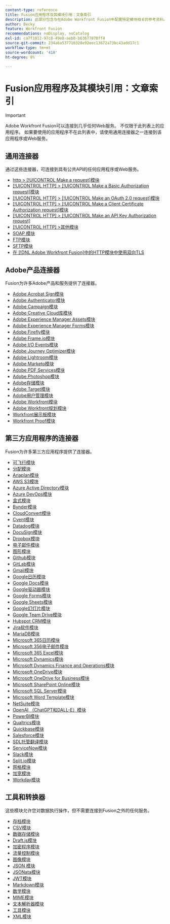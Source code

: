 ```yaml
---
content-type: reference
title: Fusion应用程序及其模块引用：文章索引
description: 此部分包含与在Adobe Workfront Fusion中配置特定模块相关的参考资料。
author: Becky
feature: Workfront Fusion
recommendations: noDisplay, noCatalog
exl-id: ca7f1012-97c8-49e0-aeb0-b63677878ff4
source-git-commit: 234a6a537718328e92eec13672a73bc43add17c1
workflow-type: tm+mt
source-wordcount: '418'
ht-degree: 0%

---
```


# Fusion应用程序及其模块引用：文章索引

>[!IMPORTANT]
>
>Adobe Workfront Fusion可以连接到几乎任何Web服务。 不仅限于此列表上的应用程序。 如果要使用的应用程序不在此列表中，请使用通用连接器之一连接到该应用程序或Web服务。

## 通用连接器

通过这些连接器，可连接到具有公共API的任何应用程序或Web服务。

* [http > [!UICONTROL Make a request]模块](/help/workfront-fusion/references/apps-and-modules/universal-connectors/http-module-make-a-request.md)
* [[!UICONTROL HTTP] > [!UICONTROL Make a Basic Authorization request]模块](/help/workfront-fusion/references/apps-and-modules/universal-connectors/http-module-make-a-basic-auth-request.md)
* [[!UICONTROL HTTP] > [!UICONTROL Make an OAuth 2.0 request]模块](/help/workfront-fusion/references/apps-and-modules/universal-connectors/http-module-make-an-oauth-2-request.md)
* [[!UICONTROL HTTP] > [!UICONTROL Make a Client Certificate Authorization request]模块](/help/workfront-fusion/references/apps-and-modules/universal-connectors/http-module-make-a-client-cert-auth-request.md)
* [[!UICONTROL HTTP] > [!UICONTROL Make an API Key Authorization request]](/help/workfront-fusion/references/apps-and-modules/universal-connectors/http-module-make-an-api-key-auth-request.md)
* [[!UICONTROL HTTP] >其他模块](/help/workfront-fusion/references/apps-and-modules/universal-connectors/http-modules.md)
* [SOAP 模块](/help/workfront-fusion/references/apps-and-modules/universal-connectors/soap-module.md)
* [FTP模块](/help/workfront-fusion/references/apps-and-modules/universal-connectors/ftp-modules.md)
* [SFTP模块](/help/workfront-fusion/references/apps-and-modules/universal-connectors/sftp.md)
* [在 [!DNL Adobe Workfront Fusion]中的HTTP模块中使用双向TLS](/help/workfront-fusion/references/apps-and-modules/universal-connectors/use-mtls-in-http-modules.md)

## Adobe产品连接器

Fusion为许多Adobe产品和服务提供了连接器。

* [Adobe Acrobat Sign模块](/help/workfront-fusion/references/apps-and-modules/adobe-connectors/adobe-sign-modules.md)
* [Adobe Authenticator模块](/help/workfront-fusion/references/apps-and-modules/adobe-connectors/adobe-authenticator-modules.md)
* [Adobe Campaign模块](/help/workfront-fusion/references/apps-and-modules/adobe-connectors/adobe-campaign-classic-connector.md)
* [Adobe Creative Cloud库模块](/help/workfront-fusion/references/apps-and-modules/adobe-connectors/creative-cloud-libraries-modules.md)
* [Adobe Experience Manager Assets模块](/help/workfront-fusion/references/apps-and-modules/adobe-connectors/aem-assets-modules.md)
* [Adobe Experience Manager Forms模块](/help/workfront-fusion/references/apps-and-modules/adobe-connectors/aem-forms-modules.md)
* [Adobe Firefly模块](/help/workfront-fusion/references/apps-and-modules/adobe-connectors/adobe-firefly-modules.md)
* [Adobe Frame.io模块](/help/workfront-fusion/references/apps-and-modules/adobe-connectors/frame-io-modules.md)
* [Adobe I/O Events模块](/help/workfront-fusion/references/apps-and-modules/adobe-connectors/adobe-io-events-modules.md)
* [Adobe Journey Optimizer模块](/help/workfront-fusion/references/apps-and-modules/adobe-connectors/adobe-journey-optimizer-modules.md)
* [Adobe Lightroom模块](/help/workfront-fusion/references/apps-and-modules/adobe-connectors/adobe-lightroom-modules.md)
* [Adobe Marketo模块](/help/workfront-fusion/references/apps-and-modules/adobe-connectors/adobe-marketo-modules.md)
* [Adobe PDF Services模块](/help/workfront-fusion/references/apps-and-modules/adobe-connectors/pdf-modules.md)
* [Adobe Photoshop模块](/help/workfront-fusion/references/apps-and-modules/adobe-connectors/adobe-photoshop-modules.md)
* [Adobe存储模块](/help/workfront-fusion/references/apps-and-modules/adobe-connectors/adobe-storage-modules.md)
* [Adobe Target模块](/help/workfront-fusion/references/apps-and-modules/adobe-connectors/adobe-target-modules.md)
* [Adobe用户管理模块](/help/workfront-fusion/references/apps-and-modules/adobe-connectors/adobe-user-management-modules.md)
* [Adobe Workfront模块](/help/workfront-fusion/references/apps-and-modules/adobe-connectors/workfront-modules.md)
* [Adobe Workfront规划模块](/help/workfront-fusion/references/apps-and-modules/adobe-connectors/workfront-planning-modules.md)
* [Workfront展示板模块](/help/workfront-fusion/references/apps-and-modules/adobe-connectors/workfront-boards-modules.md)
* [Workfront Proof模块](/help/workfront-fusion/references/apps-and-modules/adobe-connectors/workfront-proof-modules.md)

## 第三方应用程序的连接器

Fusion为许多第三方应用程序提供了连接器。

* [可飞行模块](/help/workfront-fusion/references/apps-and-modules/third-party-connectors/airtable-modules.md)
* [分配模块](/help/workfront-fusion/references/apps-and-modules/third-party-connectors/allocadia-modules.md)
* [Anaplan模块](/help/workfront-fusion/references/apps-and-modules/third-party-connectors/anaplan-modules.md)
* [AWS S3模块](/help/workfront-fusion/references/apps-and-modules/third-party-connectors/aws-s3-modules.md)
* [Azure Active Directory模块](/help/workfront-fusion/references/apps-and-modules/third-party-connectors/azure-ad-modules.md)
* [Azure DevOps模块](/help/workfront-fusion/references/apps-and-modules/third-party-connectors/azure-dev-ops.md)
* [盒式模块](/help/workfront-fusion/references/apps-and-modules/third-party-connectors/box-modules.md)
* [Bynder模块](/help/workfront-fusion/references/apps-and-modules/third-party-connectors/bynder-modules.md)
* [CloudConvert模块](/help/workfront-fusion/references/apps-and-modules/third-party-connectors/cloud-convert-modules.md)
* [Cvent模块](/help/workfront-fusion/references/apps-and-modules/third-party-connectors/cvent-modules.md)
* [Datadog模块](/help/workfront-fusion/references/apps-and-modules/third-party-connectors/datadog-modules.md)
* [DocuSign模块](/help/workfront-fusion/references/apps-and-modules/third-party-connectors/docusign-modules.md)
* [Dropbox模块](/help/workfront-fusion/references/apps-and-modules/third-party-connectors/dropbox-modules.md)
* [电子邮件模块](/help/workfront-fusion/references/apps-and-modules/third-party-connectors/email-modules.md)
* [图形模块](/help/workfront-fusion/references/apps-and-modules/third-party-connectors/figma-modules.md)
* [Github模块](/help/workfront-fusion/references/apps-and-modules/third-party-connectors/github.md)
* [GitLab模块](/help/workfront-fusion/references/apps-and-modules/third-party-connectors/gitlab-modules.md)
* [Gmail模块](/help/workfront-fusion/references/apps-and-modules/third-party-connectors/gmail-modules.md)
* [Google日历模块](/help/workfront-fusion/references/apps-and-modules/third-party-connectors/google-calendar-modules.md)
* [Google Docs模块](/help/workfront-fusion/references/apps-and-modules/third-party-connectors/google-docs-modules.md)
* [Google驱动器模块](/help/workfront-fusion/references/apps-and-modules/third-party-connectors/google-drive-modules.md)
* [Google Forms模块](/help/workfront-fusion/references/apps-and-modules/third-party-connectors/google-forms-modules.md)
* [Google Sheets模块](/help/workfront-fusion/references/apps-and-modules/third-party-connectors/google-sheets-modules.md)
* [Google幻灯片模块](/help/workfront-fusion/references/apps-and-modules/third-party-connectors/google-slides-modules.md)
* [Google Team Drive模块](/help/workfront-fusion/references/apps-and-modules/third-party-connectors/google-team-drive-modules.md)
* [Hubspot CRM模块](/help/workfront-fusion/references/apps-and-modules/third-party-connectors/hubspot-crm-modules.md)
* [Jira软件模块](/help/workfront-fusion/references/apps-and-modules/third-party-connectors/jira-software-modules.md)
* [MariaDB模块](/help/workfront-fusion/references/apps-and-modules/third-party-connectors/mariadb-modules.md)
* [Microsoft 365日历模块](/help/workfront-fusion/references/apps-and-modules/third-party-connectors/microsoft-365-calendar-modules.md)
* [Microsoft 356电子邮件模块](/help/workfront-fusion/references/apps-and-modules/third-party-connectors/microsoft-365-email-modules.md)
* [Microsoft 365 Excel模块](/help/workfront-fusion/references/apps-and-modules/third-party-connectors/microsoft-365-excel-modules.md)
* [Microsoft Dynamics模块](/help/workfront-fusion/references/apps-and-modules/third-party-connectors/microsoft-dynamics-365-modules.md)
* [Microsoft Dynamics Finance and Operations模块](/help/workfront-fusion/references/apps-and-modules/third-party-connectors/dynamics-finance-operations-modules.md)
* [Microsoft OneDrive模块](/help/workfront-fusion/references/apps-and-modules/third-party-connectors/microsoft-onedrive-modules.md)
* [Microsoft OneDrive for Business模块](/help/workfront-fusion/references/apps-and-modules/third-party-connectors/microsoft-onedrive-for-business-modules.md)
* [Microsoft SharePoint Online模块](/help/workfront-fusion/references/apps-and-modules/third-party-connectors/sharepoint-modules.md)
* [Microsoft SQL Server模块](/help/workfront-fusion/references/apps-and-modules/third-party-connectors/microsoft-sql-server-modules.md)
* [Microsoft Word Template模块](/help/workfront-fusion/references/apps-and-modules/third-party-connectors/microsoft-word-templates-modules.md)
* [NetSuite模块](/help/workfront-fusion/references/apps-and-modules/third-party-connectors/netsuite.md)
* [OpenAI （ChatGPT和DALL-E）模块](/help/workfront-fusion/references/apps-and-modules/third-party-connectors/openai-chatgpt-modules.md)
* [PowerBI模块](/help/workfront-fusion/references/apps-and-modules/third-party-connectors/powerbi-modules.md)
* [Qualtrics模块](/help/workfront-fusion/references/apps-and-modules/third-party-connectors/qualtrics-modules.md)
* [Quickbase模块](/help/workfront-fusion/references/apps-and-modules/third-party-connectors/quickbase-modules.md)
* [Salesforce模块](/help/workfront-fusion/references/apps-and-modules/third-party-connectors/salesforce-modules.md)
* [SDL托管翻译模块](/help/workfront-fusion/references/apps-and-modules/third-party-connectors/sdl-managed-translation-modules.md)
* [ServiceNow模块](/help/workfront-fusion/references/apps-and-modules/third-party-connectors/servicenow-modules.md)
* [Slack模块](/help/workfront-fusion/references/apps-and-modules/third-party-connectors/slack-modules.md)
* [Split.io模块](/help/workfront-fusion/references/apps-and-modules/third-party-connectors/split-io-modules.md)
* [网格模块](/help/workfront-fusion/references/apps-and-modules/third-party-connectors/trello-modules.md)
* [加宽模块](/help/workfront-fusion/references/apps-and-modules/third-party-connectors/widen-modules.md)
* [Workday模块](/help/workfront-fusion/references/apps-and-modules/third-party-connectors/workday-modules.md)


## 工具和转换器

这些模块允许您对数据执行操作，但不需要连接到Fusion之外的任何服务。

* [存档模块](/help/workfront-fusion/references/apps-and-modules/tools-and-transformers/archive-modules.md)
* [CSV模块](/help/workfront-fusion/references/apps-and-modules/tools-and-transformers/csv.md)
* [数据存储模块](/help/workfront-fusion/references/apps-and-modules/tools-and-transformers/data-store-modules.md)
* [Draft.js模块](/help/workfront-fusion/references/apps-and-modules/tools-and-transformers/draft-js-modules.md)
* [加密程序模块](/help/workfront-fusion/references/apps-and-modules/tools-and-transformers/encryptor-modules.md)
* [流量控制模块](/help/workfront-fusion/references/apps-and-modules/tools-and-transformers/flow-control.md)
* [图像模块](/help/workfront-fusion/references/apps-and-modules/tools-and-transformers/image-module.md)
* [JSON 模块](/help/workfront-fusion/references/apps-and-modules/tools-and-transformers/json-modules.md)
* [JSONata模块](/help/workfront-fusion/references/apps-and-modules/tools-and-transformers/jsonata-module.md)
* [JWT模块](/help/workfront-fusion/references/apps-and-modules/tools-and-transformers/jwt-modules.md)
* [Markdown模块](/help/workfront-fusion/references/apps-and-modules/tools-and-transformers/markdown-modules.md)
* [数学模块](/help/workfront-fusion/references/apps-and-modules/tools-and-transformers/math-module.md)
* [MIME模块](/help/workfront-fusion/references/apps-and-modules/tools-and-transformers/mime.md)
* [文本解析器模块](/help/workfront-fusion/references/apps-and-modules/tools-and-transformers/text-parser.md)
* [工具模块](/help/workfront-fusion/references/apps-and-modules/tools-and-transformers/tools-modules.md)
* [XML模块](/help/workfront-fusion/references/apps-and-modules/tools-and-transformers/xml-modules.md)
